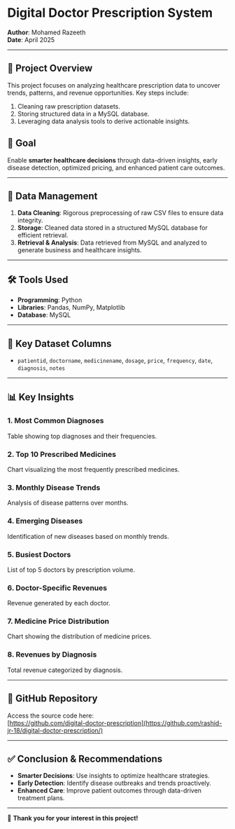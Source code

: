 # Digital Doctor Prescription System

**Author**: Mohamed Razeeth  
**Date**: April 2025  

---

## 📌 Project Overview  
This project focuses on analyzing healthcare prescription data to uncover trends, patterns, and revenue opportunities. Key steps include:  
1. Cleaning raw prescription datasets.  
2. Storing structured data in a MySQL database.  
3. Leveraging data analysis tools to derive actionable insights.  

## 🎯 Goal  
Enable **smarter healthcare decisions** through data-driven insights, early disease detection, optimized pricing, and enhanced patient care outcomes.  

---

## 🔧 Data Management  
1. **Data Cleaning**: Rigorous preprocessing of raw CSV files to ensure data integrity.  
2. **Storage**: Cleaned data stored in a structured MySQL database for efficient retrieval.  
3. **Retrieval & Analysis**: Data retrieved from MySQL and analyzed to generate business and healthcare insights.  

---

## 🛠️ Tools Used  
- **Programming**: Python  
- **Libraries**: Pandas, NumPy, Matplotlib  
- **Database**: MySQL  

---

## 🔑 Key Dataset Columns  
- `patientid`, `doctorname`, `medicinename`, `dosage`, `price`, `frequency`, `date`, `diagnosis`, `notes`  

---

## 📊 Key Insights  
### 1. Most Common Diagnoses  
Table showing top diagnoses and their frequencies.  

### 2. Top 10 Prescribed Medicines  
Chart visualizing the most frequently prescribed medicines.  

### 3. Monthly Disease Trends  
Analysis of disease patterns over months.  

### 4. Emerging Diseases  
Identification of new diseases based on monthly trends.  

### 5. Busiest Doctors  
List of top 5 doctors by prescription volume.  

### 6. Doctor-Specific Revenues  
Revenue generated by each doctor.  

### 7. Medicine Price Distribution  
Chart showing the distribution of medicine prices.  

### 8. Revenues by Diagnosis  
Total revenue categorized by diagnosis.  

---

## 📂 GitHub Repository  
Access the source code here:  
[https://github.com/digital-doctor-prescription](https://github.com/rashid-jr-18/digital-doctor-prescription/)

---




## ✅ Conclusion & Recommendations  
- **Smarter Decisions**: Use insights to optimize healthcare strategies.  
- **Early Detection**: Identify disease outbreaks and trends proactively.  
- **Enhanced Care**: Improve patient outcomes through data-driven treatment plans.  

---

🙏 **Thank you for your interest in this project!**  
